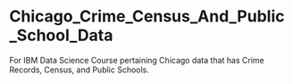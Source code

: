 # Chicago_Crime_Census_And_Public_School_Data
For IBM Data Science Course pertaining Chicago data that has Crime Records, Census, and Public Schools.
